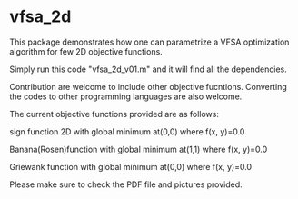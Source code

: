 # vfsa_2d

This package demonstrates how one can parametrize a VFSA optimization algorithm for few 2D objective functions.

Simply run this code "vfsa_2d_v01.m" and it will find all the dependencies.

Contribution are welcome to include other objective fucntions. Converting the codes to other programming languages are also welcome.

The current objective functions provided are as follows:

sign function 2D with global minimum at(0,0) where f(x, y)=0.0

Banana(Rosen)function with global minimum at(1,1) where f(x, y)=0.0

Griewank function with global minimum at(0,0) where f(x, y)=0.0

Please make sure to check the PDF file and pictures provided.
